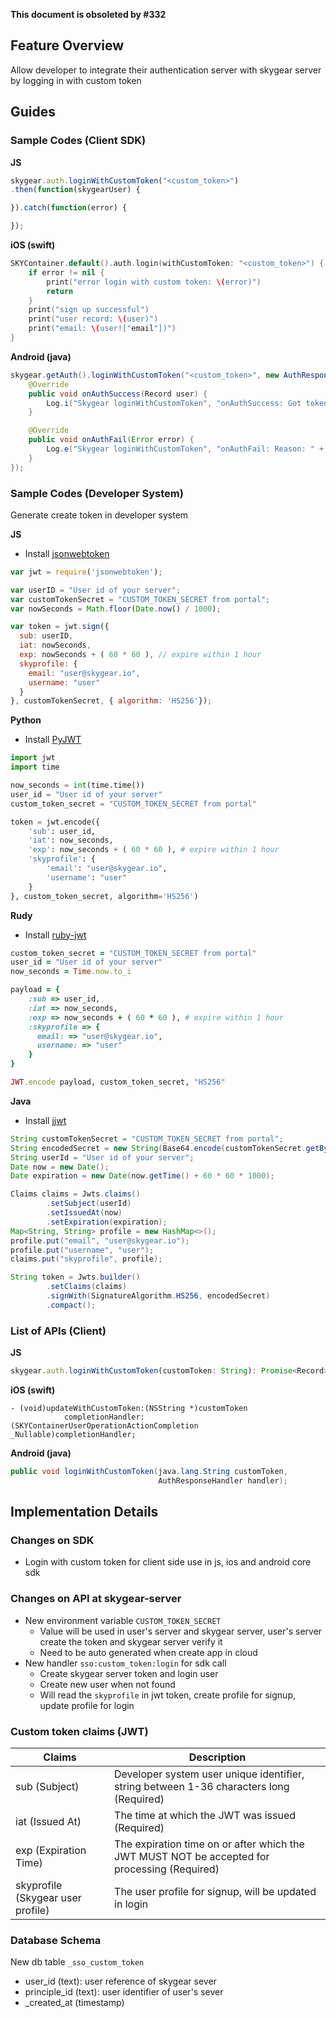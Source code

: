**This document is obsoleted by #332**

## Feature Overview

Allow developer to integrate their authentication server with skygear server by logging in with custom token

## Guides

### Sample Codes (Client SDK)

**JS**

```js
skygear.auth.loginWithCustomToken("<custom_token>")
.then(function(skygearUser) {

}).catch(function(error) {

});
```

**iOS (swift)**

```swift
SKYContainer.default().auth.login(withCustomToken: "<custom_token>") { (user, error) in
    if error != nil {
        print("error login with custom token: \(error)")
        return
    }
    print("sign up successful")
    print("user record: \(user)")
    print("email: \(user!["email"])")
}
```

**Android (java)**

```java
skygear.getAuth().loginWithCustomToken("<custom_token>", new AuthResponseHandler() {
    @Override
    public void onAuthSuccess(Record user) {
        Log.i("Skygear loginWithCustomToken", "onAuthSuccess: Got token: " + user.getAccessToken());
    }

    @Override
    public void onAuthFail(Error error) {
        Log.e("Skygear loginWithCustomToken", "onAuthFail: Reason: " + error.getMessage());
    }
});
```

### Sample Codes (Developer System)

Generate create token in developer system

**JS**

- Install [jsonwebtoken](https://github.com/auth0/node-jsonwebtoken)

```js
var jwt = require('jsonwebtoken');

var userID = "User id of your server";
var customTokenSecret = "CUSTOM_TOKEN_SECRET from portal";
var nowSeconds = Math.floor(Date.now() / 1000);

var token = jwt.sign({
  sub: userID,
  iat: nowSeconds,
  exp: nowSeconds + ( 60 * 60 ), // expire within 1 hour
  skyprofile: {
    email: "user@skygear.io",
    username: "user"
  }
}, customTokenSecret, { algorithm: 'HS256'});
```

**Python**

- Install [PyJWT](https://github.com/jpadilla/pyjwt)

```py
import jwt
import time

now_seconds = int(time.time())
user_id = "User id of your server"
custom_token_secret = "CUSTOM_TOKEN_SECRET from portal"

token = jwt.encode({
    'sub': user_id,
    'iat': now_seconds,
    'exp': now_seconds + ( 60 * 60 ), # expire within 1 hour
    'skyprofile': {
        'email': "user@skygear.io",
        'username': "user"
    }
}, custom_token_secret, algorithm='HS256')
```

**Rudy**

- Install [ruby-jwt](https://github.com/jwt/ruby-jwt)

```ruby
custom_token_secret = "CUSTOM_TOKEN_SECRET from portal"
user_id = "User id of your server"
now_seconds = Time.now.to_i

payload = {
    :sub => user_id,
    :iat => now_seconds,
    :exp => now_seconds + ( 60 * 60 ), # expire within 1 hour
    :skyprofile => {
      email: => "user@skygear.io",
      username: => "user"
    }
}

JWT.encode payload, custom_token_secret, "HS256"
```

**Java**

- Install [jjwt](https://github.com/jwtk/jjwt)

```java
String customTokenSecret = "CUSTOM_TOKEN_SECRET from portal";
String encodedSecret = new String(Base64.encode(customTokenSecret.getBytes(), Base64.DEFAULT));
String userId = "User id of your server";
Date now = new Date();
Date expiration = new Date(now.getTime() + 60 * 60 * 1000);

Claims claims = Jwts.claims()
        .setSubject(userId)
        .setIssuedAt(now)
        .setExpiration(expiration);
Map<String, String> profile = new HashMap<>();
profile.put("email", "user@skygear.io");
profile.put("username", "user");
claims.put("skyprofile", profile);

String token = Jwts.builder()
        .setClaims(claims)
        .signWith(SignatureAlgorithm.HS256, encodedSecret)
        .compact();
```

### List of APIs (Client)

**JS**

```js
skygear.auth.loginWithCustomToken(customToken: String): Promise<Record>
```

**iOS (swift)**

```obj-c
- (void)updateWithCustomToken:(NSString *)customToken
            completionHandler:(SKYContainerUserOperationActionCompletion _Nullable)completionHandler;
```

**Android (java)**

```java
public void loginWithCustomToken(java.lang.String customToken,
                                 AuthResponseHandler handler);
```

## Implementation Details

### Changes on SDK

- Login with custom token for client side use in js, ios and android core sdk

### Changes on API at skygear-server

- New environment variable `CUSTOM_TOKEN_SECRET`
    - Value will be used in user's server and skygear server, user's server create the token and skygear server verify it
    - Need to be auto generated when create app in cloud
- New handler `sso:custom_token:login` for sdk call
    - Create skygear server token and login user
    - Create new user when not found
    - Will read the `skyprofile` in jwt token, create profile for signup, update profile for login

### Custom token claims (JWT)

| Claims                                 | Description |
|----------------------------------------|-------------|
| sub (Subject)                          | Developer system user unique identifier, string between 1-36 characters long (Required) |
| iat (Issued At)                        | The time at which the JWT was issued (Required) |
| exp (Expiration Time)                  | The expiration time on or after which the JWT MUST NOT be accepted for processing (Required) |
| skyprofile (Skygear user profile) | The user profile for signup, will be updated in login |

### Database Schema

New db table `_sso_custom_token`

- user_id (text): user reference of skygear sever
- principle_id (text): user identifier of user's sever
- _created_at (timestamp)
